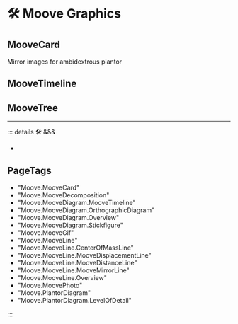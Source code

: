 # 🛠 <mooves>Moove Graphics</mooves>

## <mooves>MooveCard</mooves>

Mirror images for ambidextrous plantor

## <mooves>MooveTimeline</mooves>

## <mooves>MooveTree</mooves>

---

<!-- =================================================== -->
<!-- =================================================== -->
<!-- =================================================== -->
<!-- =================================================== -->
<!-- =================================================== -->
::: details 🛠 <dev>&&&</dev>

-

<h2>PageTags</h2>

- "Moove.MooveCard"
- "Moove.MooveDecomposition"
- "Moove.MooveDiagram.MooveTimeline"
- "Moove.MooveDiagram.OrthographicDiagram"
- "Moove.MooveDiagram.Overview"
- "Moove.MooveDiagram.Stickfigure"
- "Moove.MooveGif"
- "Moove.MooveLine"
- "Moove.MooveLine.CenterOfMassLine"
- "Moove.MooveLine.MooveDisplacementLine"
- "Moove.MooveLine.MooveDistanceLine"
- "Moove.MooveLine.MooveMirrorLine"
- "Moove.MooveLine.Overview"
- "Moove.MoovePhoto"
- "Moove.PlantorDiagram"
- "Moove.PlantorDiagram.LevelOfDetail"

:::

